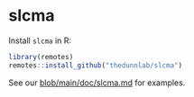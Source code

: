 # slcma

Install `slcma` in R:

```r
library(remotes)
remotes::install_github("thedunnlab/slcma")
```

See our [blob/main/doc/slcma.md](tutorial) for examples.
